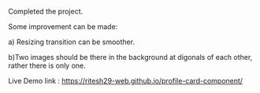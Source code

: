 Completed the project.

Some improvement can be made: 

a) Resizing transition can be smoother.

b)Two images should be there in the background at digonals of each other, rather there is only one.

Live Demo link : https://ritesh29-web.github.io/profile-card-component/